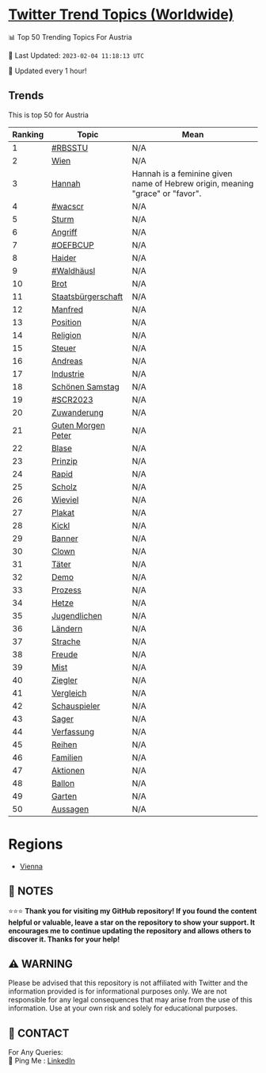 [Twitter Trend Topics (Worldwide)](https://github.com/ErcinDedeoglu/Twitter-Trend-Topics)
==========


📊 Top 50 Trending Topics For Austria

📆 Last Updated: `2023-02-04 11:18:13 UTC`

🔧 Updated every 1 hour!


## Trends

This is top 50 for Austria

| Ranking | Topic | Mean |
| ------- | ------------ | ------------ |
| 1 | [#RBSSTU](http://twitter.com/search?q=%23RBSSTU) | N/A |
| 2 | [Wien](http://twitter.com/search?q=Wien) | N/A |
| 3 | [Hannah](http://twitter.com/search?q=Hannah) | Hannah is a feminine given name of Hebrew origin, meaning "grace" or "favor". |
| 4 | [#wacscr](http://twitter.com/search?q=%23wacscr) | N/A |
| 5 | [Sturm](http://twitter.com/search?q=Sturm) | N/A |
| 6 | [Angriff](http://twitter.com/search?q=Angriff) | N/A |
| 7 | [#OEFBCUP](http://twitter.com/search?q=%23OEFBCUP) | N/A |
| 8 | [Haider](http://twitter.com/search?q=Haider) | N/A |
| 9 | [#Waldhäusl](http://twitter.com/search?q=%23Waldh%c3%a4usl) | N/A |
| 10 | [Brot](http://twitter.com/search?q=Brot) | N/A |
| 11 | [Staatsbürgerschaft](http://twitter.com/search?q=Staatsb%c3%bcrgerschaft) | N/A |
| 12 | [Manfred](http://twitter.com/search?q=Manfred) | N/A |
| 13 | [Position](http://twitter.com/search?q=Position) | N/A |
| 14 | [Religion](http://twitter.com/search?q=Religion) | N/A |
| 15 | [Steuer](http://twitter.com/search?q=Steuer) | N/A |
| 16 | [Andreas](http://twitter.com/search?q=Andreas) | N/A |
| 17 | [Industrie](http://twitter.com/search?q=Industrie) | N/A |
| 18 | [Schönen Samstag](http://twitter.com/search?q=Sch%c3%b6nen+Samstag) | N/A |
| 19 | [#SCR2023](http://twitter.com/search?q=%23SCR2023) | N/A |
| 20 | [Zuwanderung](http://twitter.com/search?q=Zuwanderung) | N/A |
| 21 | [Guten Morgen Peter](http://twitter.com/search?q=Guten+Morgen+Peter) | N/A |
| 22 | [Blase](http://twitter.com/search?q=Blase) | N/A |
| 23 | [Prinzip](http://twitter.com/search?q=Prinzip) | N/A |
| 24 | [Rapid](http://twitter.com/search?q=Rapid) | N/A |
| 25 | [Scholz](http://twitter.com/search?q=Scholz) | N/A |
| 26 | [Wieviel](http://twitter.com/search?q=Wieviel) | N/A |
| 27 | [Plakat](http://twitter.com/search?q=Plakat) | N/A |
| 28 | [Kickl](http://twitter.com/search?q=Kickl) | N/A |
| 29 | [Banner](http://twitter.com/search?q=Banner) | N/A |
| 30 | [Clown](http://twitter.com/search?q=Clown) | N/A |
| 31 | [Täter](http://twitter.com/search?q=T%c3%a4ter) | N/A |
| 32 | [Demo](http://twitter.com/search?q=Demo) | N/A |
| 33 | [Prozess](http://twitter.com/search?q=Prozess) | N/A |
| 34 | [Hetze](http://twitter.com/search?q=Hetze) | N/A |
| 35 | [Jugendlichen](http://twitter.com/search?q=Jugendlichen) | N/A |
| 36 | [Ländern](http://twitter.com/search?q=L%c3%a4ndern) | N/A |
| 37 | [Strache](http://twitter.com/search?q=Strache) | N/A |
| 38 | [Freude](http://twitter.com/search?q=Freude) | N/A |
| 39 | [Mist](http://twitter.com/search?q=Mist) | N/A |
| 40 | [Ziegler](http://twitter.com/search?q=Ziegler) | N/A |
| 41 | [Vergleich](http://twitter.com/search?q=Vergleich) | N/A |
| 42 | [Schauspieler](http://twitter.com/search?q=Schauspieler) | N/A |
| 43 | [Sager](http://twitter.com/search?q=Sager) | N/A |
| 44 | [Verfassung](http://twitter.com/search?q=Verfassung) | N/A |
| 45 | [Reihen](http://twitter.com/search?q=Reihen) | N/A |
| 46 | [Familien](http://twitter.com/search?q=Familien) | N/A |
| 47 | [Aktionen](http://twitter.com/search?q=Aktionen) | N/A |
| 48 | [Ballon](http://twitter.com/search?q=Ballon) | N/A |
| 49 | [Garten](http://twitter.com/search?q=Garten) | N/A |
| 50 | [Aussagen](http://twitter.com/search?q=Aussagen) | N/A |



# Regions

* [Vienna](</Austria/Vienna.md>)



## 📝 NOTES

⭐⭐⭐ **Thank you for visiting my GitHub repository! If you found the content helpful or valuable, leave a star on the repository to show your support. It encourages me to continue updating the repository and allows others to discover it. Thanks for your help!**


## ⚠️ WARNING

Please be advised that this repository is not affiliated with Twitter and the information provided is for informational purposes only. We are not responsible for any legal consequences that may arise from the use of this information. Use at your own risk and solely for educational purposes.


## 📨 CONTACT

 For Any Queries:  
            🏓 Ping Me : [LinkedIn](https://www.linkedin.com/in/ercindedeoglu/)
